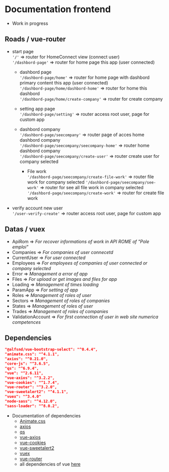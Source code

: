 # Documentation frontend

- Work in progress

## Roads / vue-router

- start page  
  `'/'` => router for HomeConnect view (connect user)  
  `'/dashbord-page'` => router for home page this app (user connected)

  - dashbord page  
    `'/dashbord-page/home'` => router for home page with dashbord primary content this app (user connected)  
    `'/dashbord-page/home/dashbord-home'` => router for home this dashbord  
    `'/dashbord-page/home/create-company'` => router for create company

  - setting app page  
    `'/dashbord-page/setting'` => router access root user, page for custom app

  - dashbord company  
    `'/dashbord-page/seecompany'` => router page of acces home dashbord company  
    `'/dashbord-page/seecompany/seecompany-home'` => router home dashbord company  
    `'/dashbord-page/seecompany/create-user'` => router create user for company selected

    - File work  
      `'/dashbord-page/seecompany/create-file-work'` => router file work for company selected
      `'/dashbord-page/seecompany/see-work'` => router for see all file work in company selected
      `'/dashbord-page/seecompany/create-work'` => router for create file work

- verify account new user  
   `'/user-verify-create'` => router access root user, page for custom app

## Datas / vuex

- ApiRom => _For recover informations of work in API ROME of "Pole emploi"_
- Companies => _For companies of user connecetd_
- CurrentUser => _For user connected_
- Employees => _For employees of companies of user connected or company selected_
- Error => _Management a error of app_
- Files => _For upload or get images and files for app_
- Loading => _Management of times loading_
- ParamApp => _For setting of app_
- Roles => _Management of roles of user_
- Sectors => _Management of roles of companies_
- States => _Management of roles of user_
- Trades => _Management of roles of companies_
- ValidationAccount => _For first connection of user in web site numerica competences_

## Dependencies

```json
"@alfsnd/vue-bootstrap-select": "^0.4.4",
"animate.css": "^4.1.1",
"axios": "^0.21.0",
"core-js": "^3.6.5",
"qs": "^6.9.4",
"vue": "^2.6.11",
"vue-axios": "^3.2.2",
"vue-cookies": "^1.7.4",
"vue-router": "^3.2.0",
"vue-sweetalert2": "^4.1.1",
"vuex": "^3.4.0"
"node-sass": "^4.12.0",
"sass-loader": "^8.0.2",
```

- Documentation of dependencies
  - [Animate.css](https://www.npmjs.com/package/animate.css/v/4.1.1)
  - [axios](https://www.npmjs.com/package/axios)
  - [qs](https://www.npmjs.com/package/qs)
  - [vue-axios](https://www.npmjs.com/package/vue-axios)
  - [vue-cookies](https://www.npmjs.com/package/vue-cookies)
  - [vue-sweetalert2](https://www.npmjs.com/package/vue-sweetalert2)
  - [vuex](https://vuex.vuejs.org/)
  - [vue-router](https://router.vuejs.org/)
  - all dependencies of vue [here](https://vuejs.org/)
